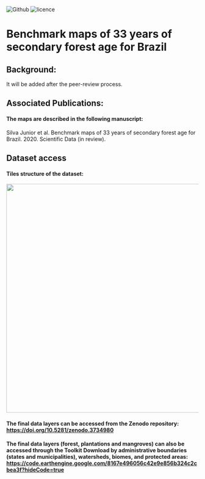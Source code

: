 ![Github](https://img.shields.io/badge/Github-0.0.4-green.svg)
![licence](https://img.shields.io/badge/Licence-GPL--3-blue.svg)

# Benchmark maps of 33 years of secondary forest age for Brazil


## Background:
It will be added after the peer-review process.

## Associated Publications:
#### The maps are described in the following manuscript:
Silva Junior et al. Benchmark maps of 33 years of secondary forest age for Brazil. 2020. Scientific Data (in review).

## Dataset access
#### Tiles structure of the dataset:
<img src="https://drive.google.com/uc?export=view&id=1l_M7XnboV8dcwBfOxnianpdt9sV6Mcpv" width="600">

#### The final data layers can be accessed from the Zenodo repository: https://doi.org/10.5281/zenodo.3734980

#### The final data layers (forest, plantations and mangroves) can also be accessed through the Toolkit Download by administrative boundaries (states and municipalities), watersheds, biomes, and protected areas: https://code.earthengine.google.com/8167e496056c42e9e856b324c2cbea3f?hideCode=true
